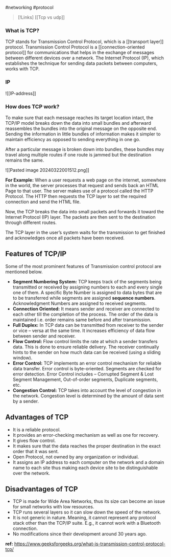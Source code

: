 #networking #protocol 

>[!Links]
>[[Tcp vs udp]]


### What is TCP?
TCP stands for Transmission Control Protocol, which is a [[transport layer]] protocol. Transmission Control Protocol is a [[connection-oriented protocol]] for communications that helps in the exchange of messages between different devices over a network. The Internet Protocol (IP), which establishes the technique for sending data packets between computers, works with TCP.

### IP
![[IP-address]]

### How does TCP work?
To make sure that each message reaches its target location intact, the TCP/IP model breaks down the data into small bundles and afterward reassembles the bundles into the original message on the opposite end. Sending the information in little bundles of information makes it simpler to maintain efficiency as opposed to sending everything in one go. 

After a particular message is broken down into bundles, these bundles may travel along multiple routes if one route is jammed but the destination remains the same.

![[Pasted image 20240322001512.png]]

**For Example:**
When a user requests a web page on the internet, somewhere in the world, the server processes that request and sends back an HTML Page to that user. The server makes use of a protocol called the HTTP Protocol. The HTTP then requests the TCP layer to set the required connection and send the HTML file.

Now, the TCP breaks the data into small packets and forwards it toward the Internet Protocol (IP) layer. The packets are then sent to the destination through different routes.

The TCP layer in the user’s system waits for the transmission to get finished and acknowledges once all packets have been received.

## Features of TCP/IP

Some of the most prominent features of Transmission control protocol are mentioned below.

- ****Segment Numbering System:**** TCP keeps track of the segments being transmitted or received by assigning numbers to each and every single one of them. A specific Byte Number is assigned to data bytes that are to be transferred while segments are assigned __sequence numbers__. Acknowledgment Numbers are assigned to received segments.
- ****Connection Oriented:**** It means sender and receiver are connected to each other till the completion of the process. The order of the data is maintained i.e. order remains same before and after transmission.
- ****Full Duplex:**** In TCP data can be transmitted from receiver to the sender or vice – versa at the same time. It increases efficiency of data flow between sender and receiver. 
- ****Flow Control:**** Flow control limits the rate at which a sender transfers data. This is done to ensure reliable delivery. The receiver continually hints to the sender on how much data can be received (using a sliding window).
- ****Error Control:**** TCP implements an error control mechanism for reliable data transfer. Error control is byte-oriented. Segments are checked for error detection. Error Control includes – Corrupted Segment & Lost Segment Management, Out-of-order segments, Duplicate segments, etc.
- ****Congestion Control:**** TCP takes into account the level of congestion in the network. Congestion level is determined by the amount of data sent by a sender.

## ****Advantages of TCP****

- It is a reliable protocol.
- It provides an error-checking mechanism as well as one for recovery.
- It gives flow control.
- It makes sure that the data reaches the proper destination in the exact order that it was sent.
- Open Protocol, not owned by any organization or individual.
- It assigns an IP address to each computer on the network and a domain name to each site thus making each device site to be distinguishable over the network.

## ****Disadvantages of TCP****

- TCP is made for Wide Area Networks, thus its size can become an issue for small networks with low resources.
- TCP runs several layers so it can slow down the speed of the network.
- It is not generic in nature. Meaning, it cannot represent any protocol stack other than the TCP/IP suite. E.g., it cannot work with a Bluetooth connection.
- No modifications since their development around 30 years ago.

**ref:** https://www.geeksforgeeks.org/what-is-transmission-control-protocol-tcp/